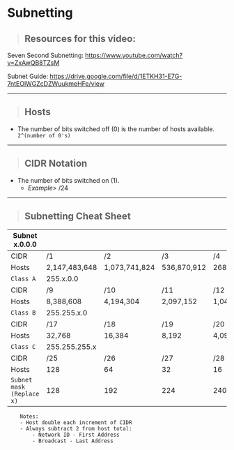# Subnetting

> ## **Resources for this video:**

Seven Second Subnetting: https://www.youtube.com/watch?v=ZxAwQB8TZsM

Subnet Guide: https://drive.google.com/file/d/1ETKH31-E7G-7ntEOlWGZcDZWuukmeHFe/view

---

> ## **Hosts**

- The number of bits switched off (0) is the number of hosts available.` 2^(number of 0's)`

---

> ## **CIDR Notation**

- The number of bits switched on (1).
    - *Example*> /24

---

> ## **Subnetting Cheat Sheet**

|Subnet x.0.0.0 |||||||||
|--|--|--|--|--|--|--|--|--|
|CIDR |/1|/2|/3|/4|/5|/6|/7|/8|
|Hosts |2,147,483,648|1,073,741,824|536,870,912|268,435,456|134,217,728|67,108,864|33,554,432|16,777,216|
|`Class A` |255.x.0.0|
|CIDR |/9|/10|/11|/12|/13|/14|/15|/16|
|Hosts |8,388,608|4,194,304|2,097,152|1,048,576|524,288|262,144|131,072|65,536|
|`Class B` |255.255.x.0||||||||
|CIDR |/17|/18|/19|/20|/21|/22|/23|/24|  
|Hosts |32,768|16,384|8,192|4,096|2,048|1,024|512|256|  
|`Class C` |255.255.255.x||||||||
|CIDR |/25|/26|/27|/28|/29|/30|/31|/32|  
|Hosts |128|64|32|16|8|4|2|1|  
|`Subnet mask (Replace x)`|128|192|224|240|248|252|254|255|


        Notes:
        - Host double each increment of CIDR
        - Always subtract 2 from host total:
            - Network ID - First Address
            - Broadcast - Last Address
